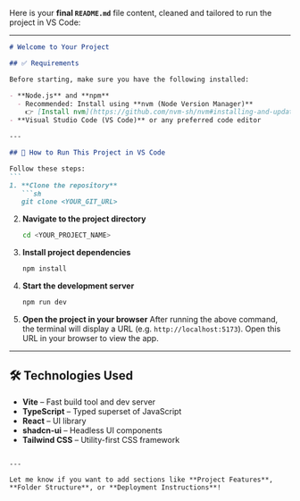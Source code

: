 Here is your **final `README.md`** file content, cleaned and tailored to run the project in VS Code:

---

````markdown
# Welcome to Your Project

## ✅ Requirements

Before starting, make sure you have the following installed:

- **Node.js** and **npm**
  - Recommended: Install using **nvm (Node Version Manager)**  
    👉 [Install nvm](https://github.com/nvm-sh/nvm#installing-and-updating)
- **Visual Studio Code (VS Code)** or any preferred code editor

---

## 🚀 How to Run This Project in VS Code

Follow these steps:
```
1. **Clone the repository**
   ```sh
   git clone <YOUR_GIT_URL>
````

2. **Navigate to the project directory**

   ```sh
   cd <YOUR_PROJECT_NAME>
   ```

3. **Install project dependencies**

   ```sh
   npm install
   ```

4. **Start the development server**

   ```sh
   npm run dev
   ```

5. **Open the project in your browser**
   After running the above command, the terminal will display a URL (e.g. `http://localhost:5173`).
   Open this URL in your browser to view the app.

---

## 🛠 Technologies Used

* **Vite** – Fast build tool and dev server
* **TypeScript** – Typed superset of JavaScript
* **React** – UI library
* **shadcn-ui** – Headless UI components
* **Tailwind CSS** – Utility-first CSS framework

```

---

Let me know if you want to add sections like **Project Features**, **Folder Structure**, or **Deployment Instructions**!
```
